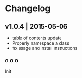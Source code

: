 # Changelog

## v1.0.4 | 2015-05-06
* table of contents update
* Properly namespace a class
* fix usage and install instructions

### 0.0.0
Init

